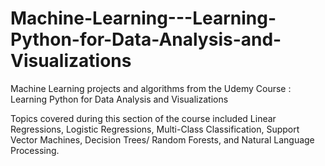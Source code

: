 # Machine-Learning---Learning-Python-for-Data-Analysis-and-Visualizations
Machine Learning projects and algorithms from the Udemy Course : Learning Python for Data Analysis and Visualizations

Topics covered during this section of the course included Linear Regressions, Logistic Regressions, Multi-Class Classification, Support Vector Machines, Decision Trees/ Random Forests, and Natural Language Processing.

